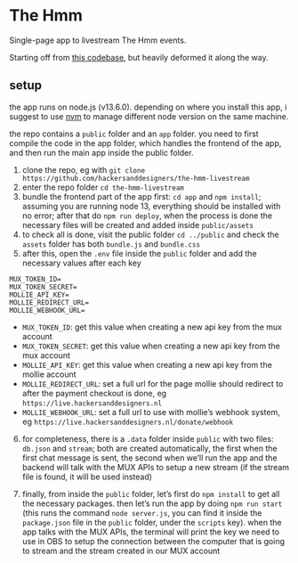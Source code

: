 # The Hmm

Single-page app to livestream The Hmm events.

Starting off from [this codebase](https://mux.com/articles/how-to-build-your-own-live-streaming-app-with-mux-video/), but heavily deformed it along the way.

## setup

the app runs on node.js (v13.6.0). depending on where you install this app, i suggest to use [nvm](https://github.com/nvm-sh/nvm) to manage different node version on the same machine.

the repo contains a `public` folder and an `app` folder. you need to first compile the code in the app folder, which handles the frontend of the app, and then run the main app inside the public folder.

1. clone the repo, eg with `git clone https://github.com/hackersanddesigners/the-hmm-livestream`
2. enter the repo folder `cd the-hmm-livestream`
3. bundle the frontend part of the app first: `cd app` and `npm install`; assuming you are running node 13, everything should be installed with no error; after that do `npm run deploy`, when the process is done the necessary files will be created and added inside `public/assets`
4. to check all is done, visit the public folder `cd ../public` and check the `assets` folder has both `bundle.js` and `bundle.css`
5. after this, open the `.env` file inside the `public` folder and add the necessary values after each key

  ```
  MUX_TOKEN_ID=
  MUX_TOKEN_SECRET=
  MOLLIE_API_KEY=
  MOLLIE_REDIRECT_URL=
  MOLLIE_WEBHOOK_URL=
  ```
  
  - `MUX_TOKEN_ID`: get this value when creating a new api key from the mux account
  - `MUX_TOKEN_SECRET`: get this value when creating a new api key from the mux account
  - `MOLLIE_API_KEY`: get this value when creating a new api key from the mollie account
  - `MOLLIE_REDIRECT_URL`: set a full url for the page mollie should redirect to after the payment checkout is done, eg `https://live.hackersanddesigners.nl`
  - `MOLLIE_WEBHOOK_URL`: set a full url to use with mollie’s webhook system, eg `https://live.hackersanddesigners.nl/donate/webhook`

6. for completeness, there is a `.data` folder inside `public` with two files: `db.json` and `stream`; both are created automatically, the first when the first chat message is sent, the second when we’ll run the app and the backend will talk with the MUX APIs to setup a new stream (if the stream file is found, it will be used instead)

7. finally, from inside the `public` folder, let’s first do `npm install` to get all the necessary packages. then let’s run the app by doing `npm run start` (this runs the command `node server.js`, you can find it inside the `package.json` file in the `public` folder, under the `scripts` key). when the app talks with the MUX APIs, the terminal will print the key we need to use in OBS to setup the connection between the computer that is going to stream and the stream created in our MUX account

